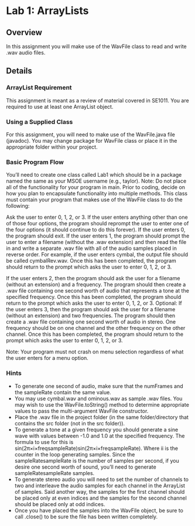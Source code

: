 # Lab 1: ArrayLists
## Overview
In this assignment you will make use of the WavFile class to read and write .wav audio files.

## Details
### ArrayList Requirement
This assignment is meant as a review of material covered in SE1011. You are required to use at least one ArrayList object.

### Using a Supplied Class
For this assignment, you will need to make use of the WavFile.java file (javadoc). You may change package for WavFile class or place it in the appropriate folder within your project.

### Basic Program Flow
You’ll need to create one class called Lab1 which should be in a package named the same as your MSOE username (e.g., taylor). Note: Do not place all of the functionality for your program in main. Prior to coding, decide on how you plan to encapsulate functionality into multiple methods. This class must contain your program that makes use of the WavFile class to do the following:

Ask the user to enter 0, 1, 2, or 3. If the user enters anything other than one of those four options, the program should reprompt the user to enter one of the four options (it should continue to do this forever).
If the user enters 0, the program should exit.
If the user enters 1, the program should prompt the user to enter a filename (without the .wav extension) and then read the file in and write a separate .wav file with all of the audio samples placed in reverse order. For example, if the user enters cymbal, the output file should be called cymbalRev.wav. Once this has been completed, the program should return to the prompt which asks the user to enter 0, 1, 2, or 3.

If the user enters 2, then the program should ask the user for a filename (without an extension) and a frequency. The program should then create a .wav file containing one second worth of audio that represents a tone at the specified frequency. Once this has been completed, the program should return to the prompt which asks the user to enter 0, 1, 2, or 3.
Optional: If the user enters 3, then the program should ask the user for a filename (without an extension) and two frequencies. The program should then create a .wav file containing one second worth of audio in stereo. One frequency should be on one channel and the other frequency on the other channel. Once this has been completed, the program should return to the prompt which asks the user to enter 0, 1, 2, or 3.

Note: Your program must not crash on menu selection regardless of what the user enters for a menu option.

### Hints
- To generate one second of audio, make sure that the numFrames and the sampleRate contain the same value.
- You may use cymbal.wav and ominous.wav as sample .wav files. You may wish to use the WavFile.toString() method to determine appropriate values to pass the multi-argument WavFile constructor.
- Place the .wav file in the project folder (in the same folder/directory that contains the src folder (not in the src folder)).
- To generate a tone at a given frequency you should generate a sine wave with values between -1.0 and 1.0 at the specified frequency. The formula to use for this is sin(2π×i×freqsampleRate)sin⁡(2π×i×freqsampleRate). Where ii is the counter in the loop generating samples. Since the sampleRatesampleRate is the number of samples per second, if you desire one second worth of sound, you’ll need to generate sampleRatesampleRate samples.
- To generate stereo audio you will need to set the number of channels to two and interleave the audio samples for each channel in the ArrayList of samples. Said another way, the samples for the first channel should be placed only at even indices and the samples for the second channel should be placed only at odd indices.
- Once you have placed the samples into the WavFile object, be sure to call .close() to be sure the file has been written completely.
